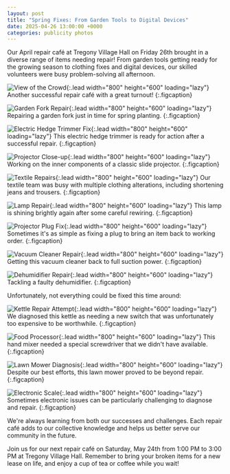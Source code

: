 ```yaml
---
layout: post
title: "Spring Fixes: From Garden Tools to Digital Devices"
date: 2025-04-26 13:00:00 +0000
categories: publicity photos
---
```


Our April repair café at Tregony Village Hall on Friday 26th brought in a diverse range of items needing repair! From garden tools getting ready for the growing season to clothing fixes and digital devices, our skilled volunteers were busy problem-solving all afternoon.

![View of the Crowd](/assets/aprilAgain/viewOfTheCrowd.jpeg){:.lead width="800" height="600" loading="lazy"}
Another successful repair café with a great turnout!
{:.figcaption}

![Garden Fork Repair](/assets/aprilAgain/fixingAForkHandle.jpeg){:.lead width="800" height="600" loading="lazy"}
Repairing a garden fork just in time for spring planting.
{:.figcaption}

![Electric Hedge Trimmer Fix](/assets/aprilAgain/fixingAnElectricHedgeTrimmer.jpeg){:.lead width="800" height="600" loading="lazy"}
This electric hedge trimmer is ready for action after a successful repair.
{:.figcaption}

![Projector Close-up](/assets/aprilAgain/closeUpOfProjector.jpeg){:.lead width="800" height="600" loading="lazy"}
Working on the inner components of a classic slide projector.
{:.figcaption}

![Textile Repairs](/assets/aprilAgain/textileRepairs.JPG){:.lead width="800" height="600" loading="lazy"}
Our textile team was busy with multiple clothing alterations, including shortening jeans and trousers.
{:.figcaption}

![Lamp Repair](/assets/aprilAgain/fixingALamp.jpeg){:.lead width="800" height="600" loading="lazy"}
This lamp is shining brightly again after some careful rewiring.
{:.figcaption}

![Projector Plug Fix](/assets/aprilAgain/fixingThePlugOnAClassicSlideProjector.JPG){:.lead width="800" height="600" loading="lazy"}
Sometimes it's as simple as fixing a plug to bring an item back to working order.
{:.figcaption}

![Vacuum Cleaner Repair](/assets/aprilAgain/uprightVacuumCleanerRepair.jpeg){:.lead width="800" height="600" loading="lazy"}
Getting this vacuum cleaner back to full suction power.
{:.figcaption}

![Dehumidifier Repair](/assets/aprilAgain/fixingADehumidifier.JPG){:.lead width="800" height="600" loading="lazy"}
Tackling a faulty dehumidifier.
{:.figcaption}

Unfortunately, not everything could be fixed this time around:

![Kettle Repair Attempt](/assets/aprilAgain/kettleRepair.jpeg){:.lead width="800" height="600" loading="lazy"}
We diagnosed this kettle as needing a new switch that was unfortunately too expensive to be worthwhile.
{:.figcaption}

![Food Processor](/assets/aprilAgain/notFixedFoodProcessor.jpeg){:.lead width="800" height="600" loading="lazy"}
This hand mixer needed a special screwdriver that we didn't have available.
{:.figcaption}

![Lawn Mower Diagnosis](/assets/aprilAgain/notFixingALawnMower.jpeg){:.lead width="800" height="600" loading="lazy"}
Despite our best efforts, this lawn mower proved to be beyond repair.
{:.figcaption}

![Electronic Scale](/assets/aprilAgain/notFixingAnElectronicScale.jpeg){:.lead width="800" height="600" loading="lazy"}
Sometimes electronic issues can be particularly challenging to diagnose and repair.
{:.figcaption}

We're always learning from both our successes and challenges. Each repair café adds to our collective knowledge and helps us better serve our community in the future.

Join us for our next repair café on Saturday, May 24th from 1:00 PM to 3:00 PM at Tregony Village Hall. Remember to bring your broken items for a new lease on life, and enjoy a cup of tea or coffee while you wait!
